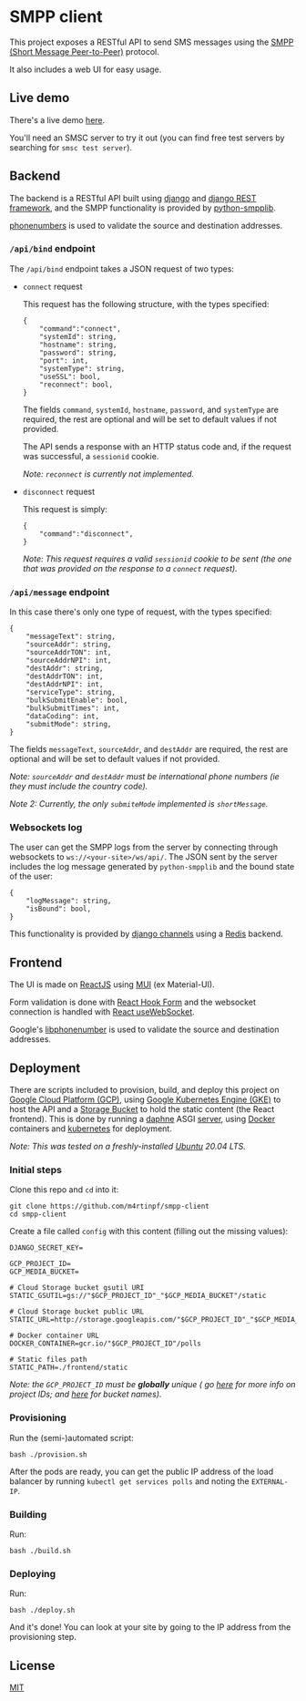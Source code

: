 # SMPP client

This project exposes a RESTful API to send SMS messages using the [SMPP (Short Message Peer-to-Peer)](https://smpp.org/)
protocol.

It also includes a web UI for easy usage.

## Live demo

There's a live demo [here](http://35.193.201.166/).

You'll need an SMSC server to try it out (you can find free test servers by searching for `smsc test server`).

## Backend

The backend is a RESTful API built using [django](https://www.djangoproject.com/)
and [django REST framework](https://www.django-rest-framework.org/), and the SMPP functionality is provided
by [python-smpplib](https://github.com/python-smpplib/python-smpplib).

[phonenumbers](https://github.com/daviddrysdale/python-phonenumbers) is used to validate the source and destination
addresses.

### `/api/bind` endpoint

The `/api/bind` endpoint takes a JSON request of two types:

- `connect` request

  This request has the following structure, with the types specified:

    ```
    {
        "command":"connect",
        "systemId": string,
        "hostname": string,
        "password": string,
        "port": int,
        "systemType": string,
        "useSSL": bool,
        "reconnect": bool,
    }
    ```

  The fields `command`, `systemId`, `hostname`, `password`, and `systemType` are required, the rest are optional and
  will be set to default values if not provided.

  The API sends a response with an HTTP status code and, if the request was successful, a `sessionid` cookie.

  *Note: `reconnect` is currently not implemented.*


- `disconnect` request

  This request is simply:

    ```
    {
        "command":"disconnect",
    }
    ```
  *Note: This request requires a valid `sessionid` cookie to be sent (the one that was provided on the response to
  a `connect` request).*

### `/api/message` endpoint

In this case there's only one type of request, with the types specified:

```
{
    "messageText": string,
    "sourceAddr": string,
    "sourceAddrTON": int,
    "sourceAddrNPI": int,
    "destAddr": string,
    "destAddrTON": int,
    "destAddrNPI": int,
    "serviceType": string,
    "bulkSubmitEnable": bool,
    "bulkSubmitTimes": int,
    "dataCoding": int,
    "submitMode": string,
}
```

The fields `messageText`, `sourceAddr`, and `destAddr` are required, the rest are optional and will be set to default
values if not provided.

*Note: `sourceAddr` and `destAddr` must be international phone numbers (ie they must include the country code).*

*Note 2: Currently, the only `submiteMode` implemented is `shortMessage`.*

### Websockets log

The user can get the SMPP logs from the server by connecting through websockets to `ws://<your-site>/ws/api/`. The JSON
sent by the server includes the log message generated by `python-smpplib` and the bound state of the user:

```
{
    "logMessage": string,
    "isBound": bool,
}
```

This functionality is provided by [django channels](https://github.com/django/channels) using
a [Redis](https://redis.io/) backend.

## Frontend

The UI is made on [ReactJS](https://reactjs.org/) using [MUI](https://mui.com/) (ex Material-UI).

Form validation is done with [React Hook Form](https://react-hook-form.com/) and the websocket connection is handled
with [React useWebSocket](https://github.com/robtaussig/react-use-websocket).

Google's [libphonenumber](https://github.com/google/libphonenumber) is used to validate the source and destination
addresses.

## Deployment

There are scripts included to provision, build, and deploy this project
on [Google Cloud Platform (GCP)](https://cloud.google.com/),
using [Google Kubernetes Engine (GKE)](https://cloud.google.com/kubernetes-engine) to host the API and
a [Storage Bucket](https://cloud.google.com/storage/docs/creating-buckets) to hold the static content (the React
frontend). This is done by running a [daphne](https://github.com/django/daphne)
ASGI [server](https://github.com/django/asgiref/blob/main/specs/asgi.rst), using [Docker](https://www.docker.com/)
containers and [kubernetes](https://kubernetes.io/) for deployment.

*Note: This was tested on a freshly-installed [Ubuntu](https://ubuntu.com/) 20.04 LTS.*

### Initial steps

Clone this repo and `cd` into it:

```
git clone https://github.com/m4rtinpf/smpp-client
cd smpp-client
```

Create a file called `config` with this content (filling out the missing values):

```
DJANGO_SECRET_KEY=

GCP_PROJECT_ID=
GCP_MEDIA_BUCKET=

# Cloud Storage bucket gsutil URI
STATIC_GSUTIL=gs://"$GCP_PROJECT_ID"_"$GCP_MEDIA_BUCKET"/static

# Cloud Storage bucket public URL
STATIC_URL=http://storage.googleapis.com/"$GCP_PROJECT_ID"_"$GCP_MEDIA_BUCKET"/static/

# Docker container URL
DOCKER_CONTAINER=gcr.io/"$GCP_PROJECT_ID"/polls

# Static files path
STATIC_PATH=./frontend/static
```

*Note: the `GCP_PROJECT_ID` must be **globally** unique (
go [here](https://cloud.google.com/resource-manager/docs/creating-managing-projects) for more info on project IDs;
and [here](https://cloud.google.com/storage/docs/naming-buckets) for bucket names).*

### Provisioning

Run the (semi-)automated script:

```
bash ./provision.sh
```

After the pods are ready, you can get the public IP address of the load balancer by running `kubectl get services polls`
and noting the `EXTERNAL-IP`.

### Building

Run:

```
bash ./build.sh
```

### Deploying

Run:

```
bash ./deploy.sh
```

And it's done! You can look at your site by going to the IP address from the provisioning step.

## License

[MIT](LICENSE)
